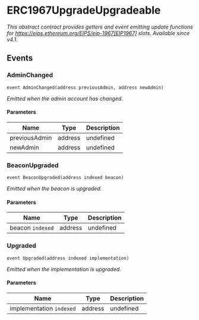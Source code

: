 # ERC1967UpgradeUpgradeable







*This abstract contract provides getters and event emitting update functions for https://eips.ethereum.org/EIPS/eip-1967[EIP1967] slots. _Available since v4.1._*


## Events

### AdminChanged

```solidity
event AdminChanged(address previousAdmin, address newAdmin)
```



*Emitted when the admin account has changed.*

#### Parameters

| Name | Type | Description |
|---|---|---|
| previousAdmin  | address | undefined |
| newAdmin  | address | undefined |

### BeaconUpgraded

```solidity
event BeaconUpgraded(address indexed beacon)
```



*Emitted when the beacon is upgraded.*

#### Parameters

| Name | Type | Description |
|---|---|---|
| beacon `indexed` | address | undefined |

### Upgraded

```solidity
event Upgraded(address indexed implementation)
```



*Emitted when the implementation is upgraded.*

#### Parameters

| Name | Type | Description |
|---|---|---|
| implementation `indexed` | address | undefined |



